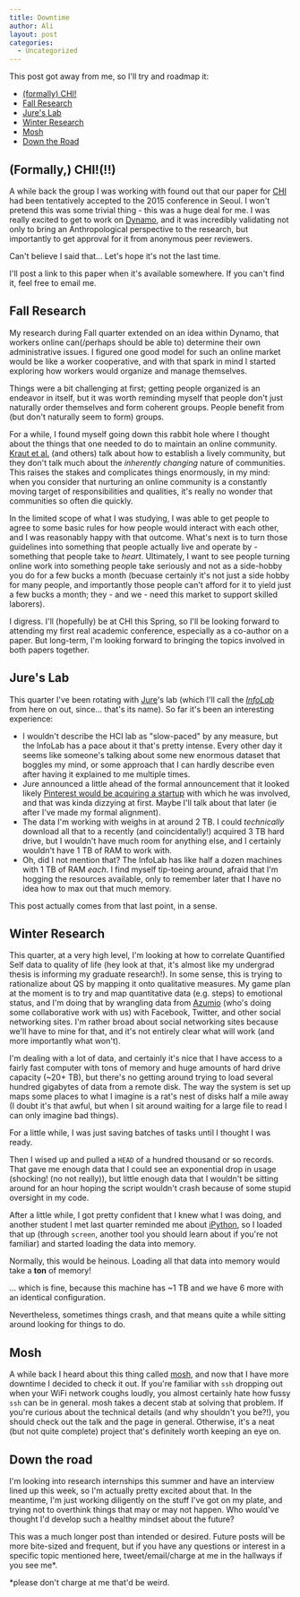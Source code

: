 ```yaml
---
title: Downtime
author: Ali
layout: post
categories:
  - Uncategorized
---
```


This post got away from me, so I'll try and roadmap it:

- [(formally) CHI!][7]
- [Fall Research][12]
- [Jure's Lab][6]
- [Winter Research][13]
- [Mosh][8]
- [Down the Road][15]

## <a name="formallychi"></a>(Formally,) CHI!(!!)
A while back the group I was working with found out that our paper for [CHI][9] had been tentatively accepted to the 2015 conference in Seoul. I won't pretend this was some trivial thing - this was a huge deal for me. I was really excited to get to work on [Dynamo][10], and it was incredibly validating not only to bring an Anthropological perspective to the research, but importantly to get approval for it from anonymous peer reviewers.

Can't believe I said that... Let's hope it's not the last time.

I'll post a link to this paper when it's available somewhere. If you can't find it, feel free to email me.

## <a name="fallresearch"></a>Fall Research

My research during Fall quarter extended on an idea within Dynamo, that workers online can(/perhaps should be able to) determine their own administrative issues. I figured one good model for such an online market would be like a worker cooperative, and with that spark in mind I started exploring how workers would organize and manage themselves.

Things were a bit challenging at first; getting people organized is an endeavor in itself, but it was worth reminding myself that people don't just naturally order themselves and form coherent groups. People benefit from (but don't naturally seem to form) groups.

For a while, I found myself going down this rabbit hole where I thought about the things that one needed to do to maintain an online community. [Kraut et al.][11] (and others) talk about how to establish a lively community, but they don't talk much about the *inherently changing* nature of communities. This raises the stakes and complicates things enormously, in my mind: when you consider that nurturing an online community is a constantly moving target of responsibilities and qualities, it's really no wonder that communities so often die quickly.

In the limited scope of what I was studying, I was able to get people to agree to some basic rules for how people would interact with each other, and I was reasonably happy with that outcome. What's next is to turn those guidelines into something that people actually live and operate by - something that people take to *heart*. Ultimately, I want to see people turning online work into something people take seriously and not as a side-hobby you do for a few bucks a month (becuase certainly it's not just a side hobby for many people, and importantly those people can't afford for it to yield just a few bucks a month; they - and we - need this market to support skilled laborers).

I digress. I'll (hopefully) be at CHI this Spring, so I'll be looking forward to attending my first real academic conference, especially as a co-author on a paper. But long-term, I'm looking forward to bringing the topics involved in both papers together.

## <a name='jureslab'></a>Jure's Lab
This quarter I've been rotating with [Jure][1]'s lab (which I'll call the *[InfoLab][2]* from here on out, since... that's its name). So far it's been an interesting experience:

- I wouldn't describe the HCI lab as "slow-paced" by any measure, but the InfoLab has a pace about it that's pretty intense. Every other day it seems like someone's talking about some new enormous dataset that boggles my mind, or some approach that I can hardly describe even after having it explained to me multiple times.
- Jure announced a little ahead of the formal announcement that it looked likely [Pinterest would be acquiring a startup][3] with which he was involved, and that was kinda dizzying at first. Maybe I'll talk about that later (ie after I've made my formal alignment).
- The data I'm working with weighs in at around 2 TB. I could *technically* download all that to a recently (and coincidentally!) acquired 3 TB hard drive, but I wouldn't have much room for anything else, and I certainly wouldn't have 1 TB of RAM to work with.
- Oh, did I not mention that? The InfoLab has like half a dozen machines with 1 TB of RAM *each*. I find myself tip-toeing around, afraid that I'm hogging the resources available, only to remember later that I have no idea how to max out that much memory.

This post actually comes from that last point, in a sense.

## <a name="winterresearch"></a>Winter Research

This quarter, at a very high level, I'm looking at how to correlate Quantified Self data to quality of life (hey look at that, it's almost like my undergrad thesis is informing my graduate research!). In some sense, this is trying to rationalize about QS by mapping it onto qualitative measures. My game plan at the moment is to try and map quantitative data (e.g. steps) to emotional status, and I'm doing that by wrangling data from [Azumio][14] (who's doing some collaborative work with us) with Facebook, Twitter, and other social networking sites. I'm rather broad about social networking sites because we'll have to mine for that, and it's not entirely clear what will work (and more importantly what won't).

I'm dealing with a lot of data, and certainly it's nice that I have access to a fairly fast computer with tons of memory and huge amounts of hard drive capacity (~20+ TB), but there's no getting around trying to load several hundred gigabytes of data from a remote disk. The way the system is set up maps some places to what I imagine is a rat's nest of disks half a mile away (I doubt it's that awful, but when I sit around waiting for a large file to read I can only imagine bad things).

For a little while, I was just saving batches of tasks until I thought I was ready.

Then I wised up and pulled a `HEAD` of a hundred thousand or so records. That gave me enough data that I could see an exponential drop in usage (shocking! (no not really)), but little enough data that I wouldn't be sitting around for an hour hoping the script wouldn't crash because of some stupid oversight in my code.

After a little while, I got pretty confident that I knew what I was doing, and another student I met last quarter reminded me about [iPython][4], so I loaded that up (through `screen`, another tool you should learn about if you're not familiar) and started loading the data into memory.

Normally, this would be heinous. Loading all that data into memory would take a **ton** of memory!

... which is fine, because this machine has ~1 TB and we have 6 more with an identical configuration.

Nevertheless, sometimes things crash, and that means quite a while sitting around looking for things to do.

## <a name="mosh"></a>Mosh

A while back I heard about this thing called [mosh][5], and now that I have more downtime I decided to check it out. If you're familiar with `ssh` dropping out when your WiFi network coughs loudly, you almost certainly hate how fussy `ssh` can be in general. mosh takes a decent stab at solving that problem. If you're curious about the technical details (and why shouldn't you be?!), you should check out the talk and the page in general. Otherwise, it's a neat (but not quite complete) project that's definitely worth keeping an eye on.

## <a name="downtheroad"></a>Down the road

I'm looking into research internships this summer and have an interview lined up this week, so I'm actually pretty excited about that. In the meantime, I'm just working diligently on the stuff I've got on my plate, and trying not to overthink things that may or may not happen. Who would've thought I'd develop such a healthy mindset about the future?

This was a much longer post than intended or desired. Future posts will be more bite-sized and frequent, but if you have any questions or interest in a specific topic mentioned here, tweet/email/charge at me in the hallways if you see me*.

*please don't charge at me that'd be weird.

[1]: http://cs.stanford.edu/people/jure/
[2]: http://infolab.stanford.edu/
[3]: http://techcrunch.com/2015/01/21/facebook-past-google-present-pinterest-future/
[4]: http://ipython.org/
[5]: https://mosh.mit.edu/
[6]: #jureslab
[7]: #formallychi
[8]: #mosh
[9]: http://www.sigchi.org/conferences
[10]: http://chi2015.acm.org/
[11]: http://www.amazon.com/Building-Successful-Online-Communities-Evidence-Based/dp/0262016575
[12]: #fallresearch
[13]: #winterresearch
[14]: https://www.azumio.com/
[15]: #downtheroad